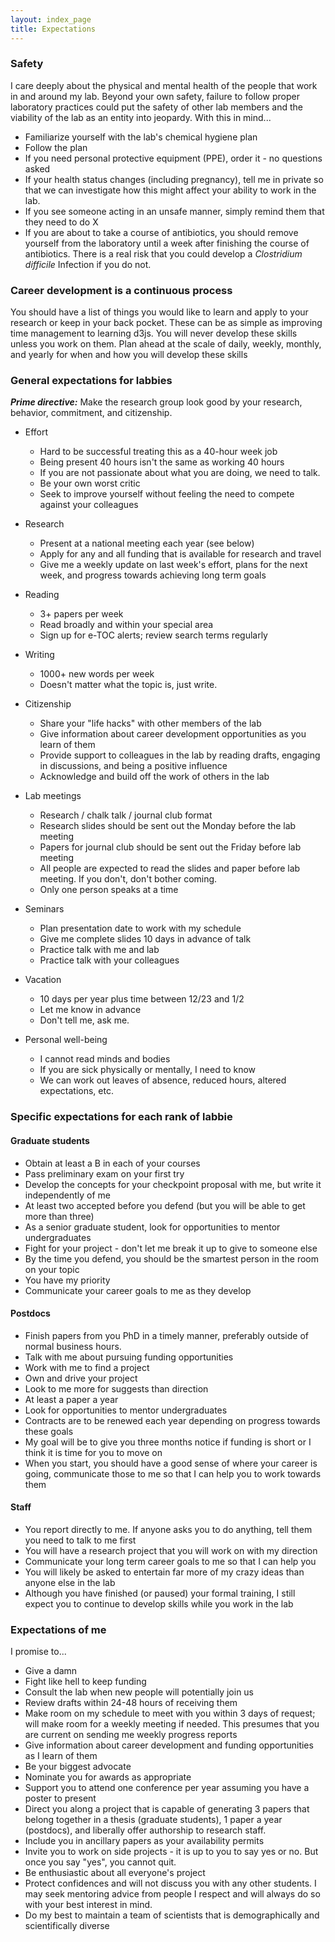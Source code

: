 ```yaml
---
layout: index_page
title: Expectations
---
```



### Safety

I care deeply about the physical and mental health of the people that work in and around my lab. Beyond your own safety, failure to follow proper laboratory practices could put the safety of other lab members and the viability of the lab as an entity into jeopardy. With this in mind...

* Familiarize yourself with the lab's chemical hygiene plan
* Follow the plan
* If you need personal protective equipment (PPE), order it - no questions asked
* If your health status changes (including pregnancy), tell me in private so that we can investigate how this might affect your ability to work in the lab.
* If you see someone acting in an unsafe manner, simply remind them that they need to do X
* If you are about to take a course of antibiotics, you should remove yourself from the laboratory until a week after finishing the course of antibiotics. There is a real risk that you could develop a *Clostridium difficile* Infection if you do not.


### Career development is a continuous process

You should have a list of things you would like to learn and apply to your research or keep in your back pocket. These can be as simple as improving time management to learning d3js. You will never develop these skills unless you work on them. Plan ahead at the scale of daily, weekly, monthly, and yearly for when and how you will develop these skills



### General expectations for labbies

***Prime directive:*** Make the research group look good by your research, behavior, commitment, and citizenship.

* Effort
  * Hard to be successful treating this as a 40-hour week job
  * Being present 40 hours isn't the same as working 40 hours
  * If you are not passionate about what you are doing, we need to talk.
  * Be your own worst critic
  * Seek to improve yourself without feeling the need to compete against your colleagues

* Research
  * Present at a national meeting each year (see below)
  * Apply for any and all funding that is available for research and travel
  * Give me a weekly update on last week's effort, plans for the next week, and progress towards achieving long term goals

* Reading
  * 3+ papers per week
  * Read broadly and within your special area
  * Sign up for e-TOC alerts; review search terms regularly

* Writing
  * 1000+ new words per week
  * Doesn't matter what the topic is, just write.

* Citizenship
  * Share your "life hacks" with other members of the lab
  * Give information about career development opportunities as you learn of them
  * Provide support to colleagues in the lab by reading drafts, engaging in discussions, and being a positive influence
  * Acknowledge and build off the work of others in the lab

* Lab meetings
  * Research / chalk talk / journal club format
  * Research slides should be sent out the Monday before the lab meeting
  * Papers for journal club should be sent out the Friday before lab meeting
  * All people are expected to read the slides and paper before lab meeting. If you don't, don't bother coming.
  * Only one person speaks at a time

* Seminars
  * Plan presentation date to work with my schedule
  * Give me complete slides 10 days in advance of talk
  * Practice talk with me and lab
  * Practice talk with your colleagues

* Vacation
  * 10 days per year plus time between 12/23 and 1/2
  * Let me know in advance
  * Don't tell me, ask me.

* Personal well-being
  * I cannot read minds and bodies
  * If you are sick physically or mentally, I need to know
  * We can work out leaves of absence, reduced hours, altered expectations, etc.


### Specific expectations for each rank of labbie

#### Graduate students
* Obtain at least a B in each of your courses
* Pass preliminary exam on your first try
* Develop the concepts for your checkpoint proposal with me, but write it independently of me
* At least two accepted before you defend (but you will be able to get more than three)
* As a senior graduate student, look for opportunities to mentor undergraduates
* Fight for your project - don't let me break it up to give to someone else
* By the time you defend, you should be the smartest person in the room on your topic
* You have my priority
* Communicate your career goals to me as they develop

#### Postdocs
* Finish papers from you PhD in a timely manner, preferably outside of normal business hours.
* Talk with me about pursuing funding opportunities
* Work with me to find a project
* Own and drive your project
* Look to me more for suggests than direction
* At least a paper a year
* Look for opportunities to mentor undergraduates
* Contracts are to be renewed each year depending on progress towards these goals
* My goal will be to give you three months notice if funding is short or I think it is time for you to move on
* When you start, you should have a good sense of where your career is going, communicate those to me so that I can help you to work towards them

#### Staff
* You report directly to me. If anyone asks you to do anything, tell them you need to talk to me first
* You will have a research project that you will work on with my direction
* Communicate your long term career goals to me so that I can help you
* You will likely be asked to entertain far more of my crazy ideas than anyone else in the lab
* Although you have finished (or paused) your formal training, I still expect you to continue to develop skills while you work in the lab


### Expectations of me

I promise to...

* Give a damn  
* Fight like hell to keep funding
* Consult the lab when new people will potentially join us
* Review drafts within 24-48 hours of receiving them
* Make room on my schedule to meet with you within 3 days of request; will make room for a weekly meeting if needed. This presumes that you are current on sending me weekly progress reports
* Give information about career development and funding opportunities as I learn of them
* Be your biggest advocate
* Nominate you for awards as appropriate
* Support you to attend one conference per year assuming you have a poster to present
* Direct you along a project that is capable of generating 3 papers that belong together in a thesis (graduate students), 1 paper a year (postdocs), and liberally offer authorship to research staff.
* Include you in ancillary papers as your availability permits
* Invite you to work on side projects - it is up to you to say yes or no. But once you say "yes", you cannot quit.
* Be enthusiastic about all everyone's project
* Protect confidences and will not discuss you with any other students. I may seek mentoring advice from people I respect and will always do so with your best interest in mind.
* Do my best to maintain a team of scientists that is demographically and scientifically diverse
